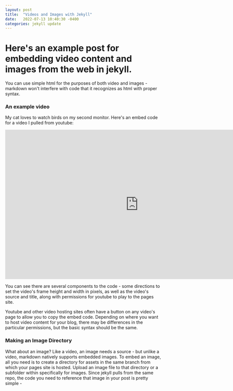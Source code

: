 ```yaml
---
layout: post
title:  "Videos and Images with Jekyll"
date:   2022-07-13 10:40:30 -0400
categories: jekyll update
---
```


# Here's an example post for embedding video content and images from the web in jekyll.
You can use simple html for the purposes of both video and images - markdown won't interfere with code that it recognizes as html with proper syntax.

### An example video
My cat loves to watch birds on my second monitor. Here's an embed code for a video I pulled from youtube:

<iframe width="853" height="480" src="https://www.youtube.com/embed/xbs7FT7dXYc" title="Videos for Cats to Watch - 8 Hour Birds Bonanza - Cat TV Bird Watch" frameborder="0" allow="accelerometer; autoplay; clipboard-write; encrypted-media; gyroscope; picture-in-picture" allowfullscreen></iframe>

You can see there are several components to the code - some directions to set the video's frame height and width in pixels, as well as the video's source and title, along with permissions for youtube to play to the pages site.

Youtube and other video hosting sites often have a button on any video's page to allow you to copy the embed code. Depending on where you want to host video content for your blog, there may be differences in the particular permissions, but the basic syntax should be the same. 

### Making an Image Directory

What about an image? Like a video, an image needs a source - but unlike a video, markdown natively supports embedded images. To embed an image, all you need is to create a directory for assets in the same branch from which your pages site is hosted.
Upload an image file to that directory or a subfolder within specifically for images. Since jekyll pulls from the same repo, the code you need to reference that image in your post is pretty simple - 
